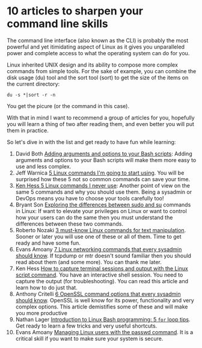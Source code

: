 # 10 articles to sharpen your command line skills

The command line interface (also known as the CLI) is probably the most powerful and yet itimidating aspect of Linux as it gives you unparalleled power and complete access to what the operating system can do for you.

Linux inherited UNIX design and its ability to compose more complex commands from simple tools. For the sake of example, you can combine the disk usage (du) tool and the sort tool (sort) to get the size of the items on the current directory:

```
du -s *|sort -r -n
```

You get the picure (or the command in this case).

With that in mind I want to recommend a group of articles for you, hopefully you will learn a thing of two after reading them, and even better you will put them in practice.

So let's dive in with the list and get ready to have fun while learning:

1. David Both [Adding arguments and options to your Bash scripts](http://www.redhat.com/sysadmin/arguments-options-bash-scripts ): Adding arguments and options to your Bash scripts will make them more easy to use and less complex.
2. Jeff Warnica	[5 Linux commands I'm going to start using](http://www.redhat.com/sysadmin/5-linux-commands). You will be surprised how these 5 not so common commands can save your time.
3. [Ken Hess 5 Linux commands I never use](http://www.redhat.com/sysadmin/5-never-use-linux-commands): Another point of view on the same 5 commands and why you should use them. Being a sysadmin or DevOps means you have to choose your tools carefully too!
4. Bryant Son [Exploring the differences between sudo and su](http://www.redhat.com/sysadmin/difference-between-sudo-su) commands in Linux: If want to elevate your privileges on Linux or want to control how your users can do the same then you must understand the differences between these two commands.	
5. Roberto Nozaki [3 must-know Linux commands for text manipulation](http://www.redhat.com/sysadmin/linux-text-manipulation-tools). Sooner or later you will use one of these or all of them. Time to get ready and have some fun.	
6. Evans Amoany	[7 Linux networking commands that every sysadmin should know](http://www.redhat.com/sysadmin/7-great-network-commands). If tcpdump or mtr doesn't sound familiar then you should read about them (and some more). You can thank me later.
7. Ken Hess	[How to capture terminal sessions and output with the Linux script command](http://www.redhat.com/sysadmin/linux-script-command). You have an interactive shell session. You need to capture the output (for troubleshooting). You can read this article and learn how to do just that.
8. Anthony Critelli	[6 OpenSSL command options that every sysadmin should know](http://www.redhat.com/sysadmin/6-openssl-commands). OpenSSL is well know for its power, functionality and very complex options. This article demistifies some of these and will make you more productive 
9. Nathan Lager	[Introduction to Linux Bash programming: 5 `for` loop tips](http://www.redhat.com/sysadmin/bash-scripting-loops). Get ready to learn a few tricks and very useful shortcuts. 
10. Evans Amoany [Managing Linux users with the passwd command](http://www.redhat.com/sysadmin/managing-users-passwd). It is a critical skill if you want to make sure your system is secure.
